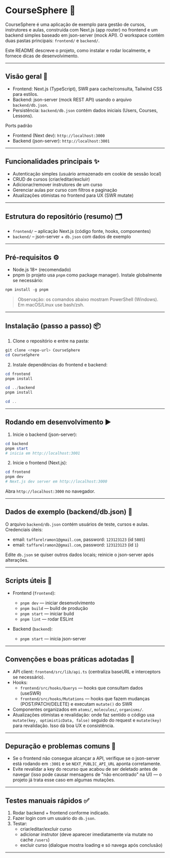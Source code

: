 
# CourseSphere 🚀

CourseSphere é uma aplicação de exemplo para gestão de cursos, instrutores e aulas, construída com Next.js (app router) no frontend e um backend simples baseado em json-server (mock API). O workspace contém duas pastas principais: `frontend/` e `backend/`.

Este README descreve o projeto, como instalar e rodar localmente, e fornece dicas de desenvolvimento.

---

## Visão geral 🧭

- Frontend: Next.js (TypeScript), SWR para cache/consulta, Tailwind CSS para estilos.
- Backend: json-server (mock REST API) usando o arquivo `backend/db.json`.
- Persistência: `backend/db.json` contém dados iniciais (Users, Courses, Lessons).

Ports padrão
- Frontend (Next dev): `http://localhost:3000`
- Backend (json-server): `http://localhost:3001`

---

## Funcionalidades principais ✨

- Autenticação simples (usuário armazenado em cookie de sessão local)
- CRUD de cursos (criar/editar/excluir)
- Adicionar/remover instrutores de um curso
- Gerenciar aulas por curso com filtros e paginação
- Atualizações otimistas no frontend para UX (SWR mutate)

---

## Estrutura do repositório (resumo) 🗂️

- `frontend/` – aplicação Next.js (código fonte, hooks, componentes)
- `backend/` – json-server + `db.json` com dados de exemplo

---

## Pré-requisitos ⚙️

- Node.js 18+ (recomendado)
- pnpm (o projeto usa `pnpm` como package manager). Instale globalmente se necessário:

```powershell
npm install -g pnpm
```

> Observação: os comandos abaixo mostram PowerShell (Windows). Em macOS/Linux use bash/zsh.

---

## Instalação (passo a passo) 📦

1. Clone o repositório e entre na pasta:

```powershell
git clone <repo-url> CourseSphere
cd CourseSphere
```

2. Instale dependências do frontend e backend:

```powershell
cd frontend
pnpm install

cd ../backend
pnpm install

cd ..
```

---

## Rodando em desenvolvimento ▶️

1. Inicie o backend (json-server):

```powershell
cd backend
pnpm start
# inicia em http://localhost:3001
```

2. Inicie o frontend (Next.js):

```powershell
cd frontend
pnpm dev
# Next.js dev server em http://localhost:3000
```

Abra `http://localhost:3000` no navegador.

---

## Dados de exemplo (backend/db.json) 📁

O arquivo `backend/db.json` contém usuários de teste, cursos e aulas. Credenciais úteis:

- email: `taffarelramon1@gmail.com`, password: `123123123` (id `5885`)
- email: `taffarelramon2@gmail.com`, password: `123123123` (id `1`)

Edite `db.json` se quiser outros dados locais; reinicie o json-server após alterações.

---

## Scripts úteis 🧰

- Frontend (`frontend`):
  - `pnpm dev` — iniciar desenvolvimento
  - `pnpm build` — build de produção
  - `pnpm start` — iniciar build
  - `pnpm lint` — rodar ESLint

- Backend (`backend`):
  - `pnpm start` — inicia json-server

---

## Convenções e boas práticas adotadas 📐

- API client: `frontend/src/lib/api.ts` (centraliza baseURL e interceptors se necessário).
- Hooks:
  - `frontend/src/hooks/Querys` — hooks que consultam dados (useSWR)
  - `frontend/src/hooks/Mutations` — hooks que fazem mudanças (POST/PATCH/DELETE) e executam `mutate()` do SWR
- Componentes organizados em `atoms/`, `molecules/`, `organisms/`.
- Atualizações otimistas e revalidação: onde faz sentido o código usa `mutate(key, optimisticData, false)` seguido do request e `mutate(key)` para revalidação. Isso dá boa UX e consistência.

---

## Depuração e problemas comuns 🐞

- Se o frontend não consegue alcançar a API, verifique se o json-server está rodando em `:3001` e se `NEXT_PUBLIC_API_URL` aponta corretamente.
- Evite revalidar a key do recurso que acabou de ser deletado antes de navegar (isso pode causar mensagens de "não encontrado" na UI) — o projeto já trata esse caso em algumas mutações.

---

## Testes manuais rápidos ✅

1. Rodar backend + frontend conforme indicado.
2. Fazer login com um usuário do `db.json`.
3. Testar:
   - criar/editar/excluir curso
   - adicionar instrutor (deve aparecer imediatamente via mutate no cache `/users`)
   - excluir curso (dialogue mostra loading e só navega após conclusão)

---